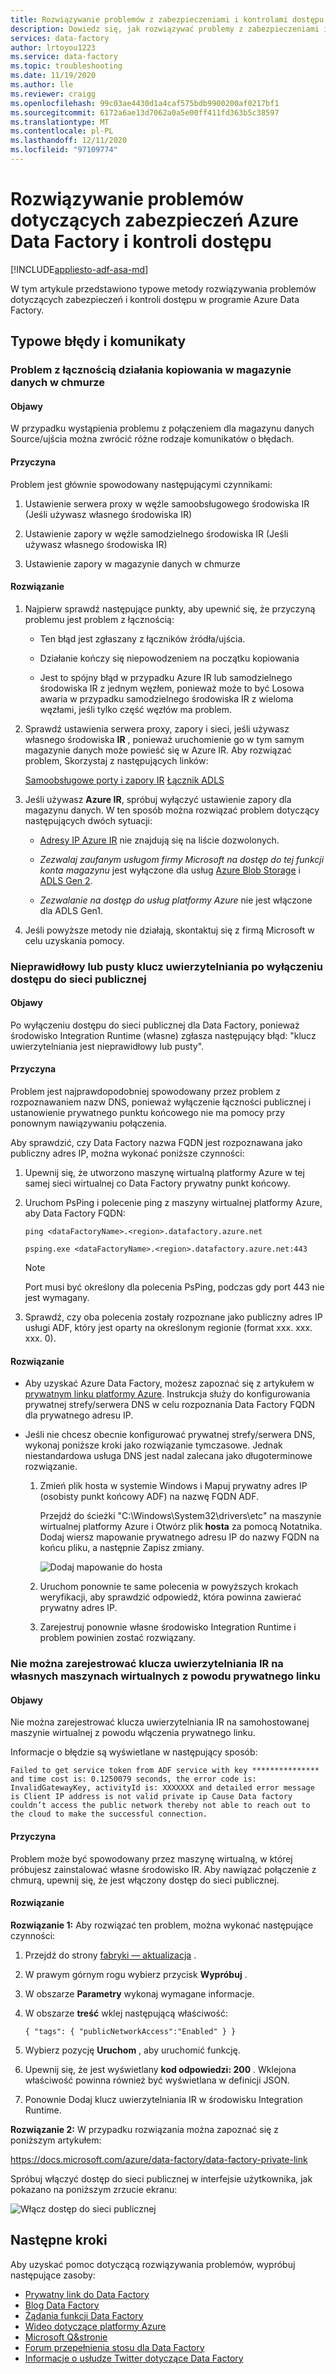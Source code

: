 ```yaml
---
title: Rozwiązywanie problemów z zabezpieczeniami i kontrolami dostępu
description: Dowiedz się, jak rozwiązywać problemy z zabezpieczeniami i kontrolą dostępu w Azure Data Factory.
services: data-factory
author: lrtoyou1223
ms.service: data-factory
ms.topic: troubleshooting
ms.date: 11/19/2020
ms.author: lle
ms.reviewer: craigg
ms.openlocfilehash: 99c03ae4430d1a4caf575bdb9900200af0217bf1
ms.sourcegitcommit: 6172a6ae13d7062a0a5e00ff411fd363b5c38597
ms.translationtype: MT
ms.contentlocale: pl-PL
ms.lasthandoff: 12/11/2020
ms.locfileid: "97109774"
---
```

# <a name="troubleshoot-azure-data-factory-security-and-access-control-issues"></a>Rozwiązywanie problemów dotyczących zabezpieczeń Azure Data Factory i kontroli dostępu

[!INCLUDE[appliesto-adf-asa-md](includes/appliesto-adf-asa-md.md)]

W tym artykule przedstawiono typowe metody rozwiązywania problemów dotyczących zabezpieczeń i kontroli dostępu w programie Azure Data Factory.

## <a name="common-errors-and-messages"></a>Typowe błędy i komunikaty


### <a name="connectivity-issue-of-copy-activity-in-cloud-data-store"></a>Problem z łącznością działania kopiowania w magazynie danych w chmurze

#### <a name="symptoms"></a>Objawy

W przypadku wystąpienia problemu z połączeniem dla magazynu danych Source/ujścia można zwrócić różne rodzaje komunikatów o błędach.

#### <a name="cause"></a>Przyczyna 

Problem jest głównie spowodowany następującymi czynnikami:

1. Ustawienie serwera proxy w węźle samoobsługowego środowiska IR (Jeśli używasz własnego środowiska IR)

1. Ustawienie zapory w węźle samodzielnego środowiska IR (Jeśli używasz własnego środowiska IR)

1. Ustawienie zapory w magazynie danych w chmurze

#### <a name="resolution"></a>Rozwiązanie

1. Najpierw sprawdź następujące punkty, aby upewnić się, że przyczyną problemu jest problem z łącznością:

   - Ten błąd jest zgłaszany z łączników źródła/ujścia.

   - Działanie kończy się niepowodzeniem na początku kopiowania

   - Jest to spójny błąd w przypadku Azure IR lub samodzielnego środowiska IR z jednym węzłem, ponieważ może to być Losowa awaria w przypadku samodzielnego środowiska IR z wieloma węzłami, jeśli tylko część węzłów ma problem.

1. Sprawdź ustawienia serwera proxy, zapory i sieci, jeśli używasz własnego środowiska **IR** , ponieważ uruchomienie go w tym samym magazynie danych może powieść się w Azure IR. Aby rozwiązać problem, Skorzystaj z następujących linków:

   [Samoobsługowe porty i zapory IR](https://docs.microsoft.com/azure/data-factory/create-self-hosted-integration-runtime#ports-and-firewalls) 
    [Łącznik ADLS](https://docs.microsoft.com/azure/data-factory/connector-azure-data-lake-store)
  
1. Jeśli używasz **Azure IR**, spróbuj wyłączyć ustawienie zapory dla magazynu danych. W ten sposób można rozwiązać problem dotyczący następujących dwóch sytuacji:
  
   * [Adresy IP Azure IR](https://docs.microsoft.com/azure/data-factory/azure-integration-runtime-ip-addresses) nie znajdują się na liście dozwolonych.

   * *Zezwalaj zaufanym usługom firmy Microsoft na dostęp do tej funkcji konta magazynu* jest wyłączone dla usług [Azure Blob Storage](https://docs.microsoft.com/azure/data-factory/connector-azure-blob-storage#supported-capabilities) i [ADLS Gen 2](https://docs.microsoft.com/azure/data-factory/connector-azure-data-lake-storage#supported-capabilities).

   * *Zezwalanie na dostęp do usług platformy Azure* nie jest włączone dla ADLS Gen1.

1. Jeśli powyższe metody nie działają, skontaktuj się z firmą Microsoft w celu uzyskania pomocy.


### <a name="invalid-or-empty-authentication-key-issue-after-public-network-access-is-disabled"></a>Nieprawidłowy lub pusty klucz uwierzytelniania po wyłączeniu dostępu do sieci publicznej

#### <a name="symptoms"></a>Objawy

Po wyłączeniu dostępu do sieci publicznej dla Data Factory, ponieważ środowisko Integration Runtime (własne) zgłasza następujący błąd: "klucz uwierzytelniania jest nieprawidłowy lub pusty".

#### <a name="cause"></a>Przyczyna

Problem jest najprawdopodobniej spowodowany przez problem z rozpoznawaniem nazw DNS, ponieważ wyłączenie łączności publicznej i ustanowienie prywatnego punktu końcowego nie ma pomocy przy ponownym nawiązywaniu połączenia.

Aby sprawdzić, czy Data Factory nazwa FQDN jest rozpoznawana jako publiczny adres IP, można wykonać poniższe czynności:

1. Upewnij się, że utworzono maszynę wirtualną platformy Azure w tej samej sieci wirtualnej co Data Factory prywatny punkt końcowy.

2. Uruchom PsPing i polecenie ping z maszyny wirtualnej platformy Azure, aby Data Factory FQDN:

   `ping <dataFactoryName>.<region>.datafactory.azure.net`

   `psping.exe <dataFactoryName>.<region>.datafactory.azure.net:443`

   > [!Note]
   > Port musi być określony dla polecenia PsPing, podczas gdy port 443 nie jest wymagany.

3. Sprawdź, czy oba polecenia zostały rozpoznane jako publiczny adres IP usługi ADF, który jest oparty na określonym regionie (format xxx. xxx. xxx. 0).

#### <a name="resolution"></a>Rozwiązanie

- Aby uzyskać Azure Data Factory, możesz zapoznać się z artykułem w [prywatnym linku platformy Azure](https://docs.microsoft.com/azure/data-factory/data-factory-private-link#dns-changes-for-private-endpoints). Instrukcja służy do konfigurowania prywatnej strefy/serwera DNS w celu rozpoznania Data Factory FQDN dla prywatnego adresu IP.

- Jeśli nie chcesz obecnie konfigurować prywatnej strefy/serwera DNS, wykonaj poniższe kroki jako rozwiązanie tymczasowe. Jednak niestandardowa usługa DNS jest nadal zalecana jako długoterminowe rozwiązanie.

  1. Zmień plik hosta w systemie Windows i Mapuj prywatny adres IP (osobisty punkt końcowy ADF) na nazwę FQDN ADF.
  
     Przejdź do ścieżki "C:\Windows\System32\drivers\etc" na maszynie wirtualnej platformy Azure i Otwórz plik **hosta** za pomocą Notatnika. Dodaj wiersz mapowanie prywatnego adresu IP do nazwy FQDN na końcu pliku, a następnie Zapisz zmiany.
     
     ![Dodaj mapowanie do hosta](media/self-hosted-integration-runtime-troubleshoot-guide/add-mapping-to-host.png)

  1. Uruchom ponownie te same polecenia w powyższych krokach weryfikacji, aby sprawdzić odpowiedź, która powinna zawierać prywatny adres IP.

  1. Zarejestruj ponownie własne środowisko Integration Runtime i problem powinien zostać rozwiązany.
 

### <a name="unable-to-register-ir-authentication-key-on-self-hosted-vms-due-to-private-link"></a>Nie można zarejestrować klucza uwierzytelniania IR na własnych maszynach wirtualnych z powodu prywatnego linku

#### <a name="symptoms"></a>Objawy

Nie można zarejestrować klucza uwierzytelniania IR na samohostowanej maszynie wirtualnej z powodu włączenia prywatnego linku.

Informacje o błędzie są wyświetlane w następujący sposób:

`
Failed to get service token from ADF service with key *************** and time cost is: 0.1250079 seconds, the error code is: InvalidGatewayKey, activityId is: XXXXXXX and detailed error message is Client IP address is not valid private ip Cause Data factory couldn’t access the public network thereby not able to reach out to the cloud to make the successful connection.
`

#### <a name="cause"></a>Przyczyna

Problem może być spowodowany przez maszynę wirtualną, w której próbujesz zainstalować własne środowisko IR. Aby nawiązać połączenie z chmurą, upewnij się, że jest włączony dostęp do sieci publicznej.

#### <a name="resolution"></a>Rozwiązanie

 **Rozwiązanie 1:** Aby rozwiązać ten problem, można wykonać następujące czynności:

1. Przejdź do strony [fabryki — aktualizacja](https://docs.microsoft.com/rest/api/datafactory/Factories/Update) .

1. W prawym górnym rogu wybierz przycisk **Wypróbuj** .

1. W obszarze **Parametry** wykonaj wymagane informacje. 

1. W obszarze **treść** wklej następującą właściwość:
    ```
    { "tags": { "publicNetworkAccess":"Enabled" } }
    ``` 

1. Wybierz pozycję **Uruchom** , aby uruchomić funkcję. 

1. Upewnij się, że jest wyświetlany **kod odpowiedzi: 200** . Wklejona właściwość powinna również być wyświetlana w definicji JSON.

1. Ponownie Dodaj klucz uwierzytelniania IR w środowisku Integration Runtime.


**Rozwiązanie 2:** W przypadku rozwiązania można zapoznać się z poniższym artykułem:

https://docs.microsoft.com/azure/data-factory/data-factory-private-link

Spróbuj włączyć dostęp do sieci publicznej w interfejsie użytkownika, jak pokazano na poniższym zrzucie ekranu:

![Włącz dostęp do sieci publicznej](media/self-hosted-integration-runtime-troubleshoot-guide/enable-public-network-access.png)

## <a name="next-steps"></a>Następne kroki

Aby uzyskać pomoc dotyczącą rozwiązywania problemów, wypróbuj następujące zasoby:

*  [Prywatny link do Data Factory](data-factory-private-link.md)
*  [Blog Data Factory](https://azure.microsoft.com/blog/tag/azure-data-factory/)
*  [Żądania funkcji Data Factory](https://feedback.azure.com/forums/270578-data-factory)
*  [Wideo dotyczące platformy Azure](https://azure.microsoft.com/resources/videos/index/?sort=newest&services=data-factory)
*  [Microsoft Q&stronie](/answers/topics/azure-data-factory.html)
*  [Forum przepełnienia stosu dla Data Factory](https://stackoverflow.com/questions/tagged/azure-data-factory)
*  [Informacje o usłudze Twitter dotyczące Data Factory](https://twitter.com/hashtag/DataFactory)
